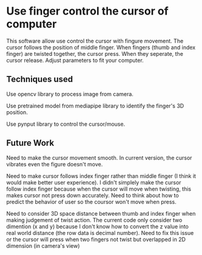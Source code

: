 # Use finger control the cursor of computer
This software allow use control the cursor with fingure movement. The cursor follows the position of middle finger. When fingers (thumb and index finger) are twisted together, the cursor press. When they seperate, the cursor release. Adjust parameters to fit your computer.
 
 
## Techniques used
Use opencv library to process image from camera.

Use pretrained model from mediapipe library to identify the finger's 3D position.

Use pynput library to control the cursor/mouse.

## Future Work 
Need to make the cursor movement smooth. In current version, the cursor vibrates even the figure doesn't move.

Need to make cursor follows index finger rather than middle finger (I think it would make better user experience). I didn't simplely make the cursor follow index finger because when the cursor will move when twisting, this makes cursor not press down accurately. Need to think about how to predict the behavior of user so the coursor won't move when press.

Need to consider 3D space distance between thumb and index finger when making judgement of twist action. The current code only consider two dimention (x and y) because I don't know how to convert the z value into real world distance (the row data is decimal number). Need to fix this issue or the cursor will press when two fingers not twist but overlapped in 2D dimension (in camera's view)
